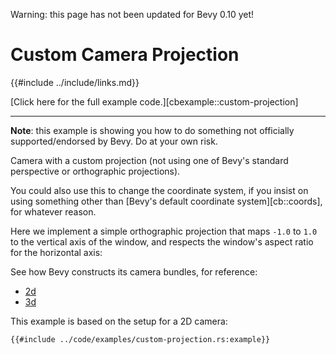 Warning: this page has not been updated for Bevy 0.10 yet!

# Custom Camera Projection

{{#include ../include/links.md}}

[Click here for the full example code.][cbexample::custom-projection]

---

**Note**: this example is showing you how to do something not officially
supported/endorsed by Bevy. Do at your own risk.

Camera with a custom projection (not using one of Bevy's standard perspective
or orthographic projections).

You could also use this to change the coordinate system, if you insist on
using something other than [Bevy's default coordinate system][cb::coords],
for whatever reason.

Here we implement a simple orthographic projection that maps `-1.0` to `1.0`
to the vertical axis of the window, and respects the window's aspect ratio
for the horizontal axis:

See how Bevy constructs its camera bundles, for reference:
 - [2d](https://github.com/bevyengine/bevy/blob/v0.9.0/crates/bevy_core_pipeline/src/core_2d/camera_2d.rs#L46)
 - [3d](https://github.com/bevyengine/bevy/blob/v0.9.0/crates/bevy_core_pipeline/src/core_3d/camera_3d.rs#L72)

This example is based on the setup for a 2D camera:

```rust,no_run,noplayground
{{#include ../code/examples/custom-projection.rs:example}}
```
